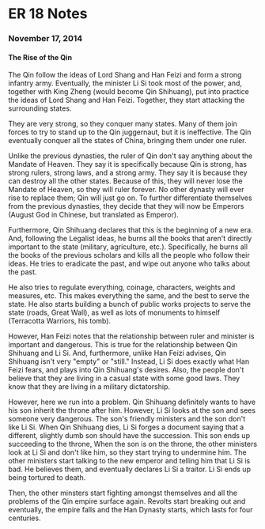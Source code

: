ER 18 Notes
===========

### November 17, 2014

#### The Rise of the Qin

The Qin follow the ideas of Lord Shang and Han Feizi and form a strong infantry army.
Eventually, the minister Li Si took most of the power, and, together with King Zheng (would become Qin Shihuang), put into practice the ideas of Lord Shang and Han Feizi.
Together, they start attacking the surrounding states.

They are very strong, so they conquer many states.
Many of them join forces to try to stand up to the Qin juggernaut, but it is ineffective.
The Qin eventually conquer all the states of China, bringing them under one ruler.

Unlike the previous dynasties, the ruler of Qin don't say anything about the Mandate of Heaven.
They say it is specifically because Qin is strong, has strong rulers, strong laws, and a strong army.
They say it is because they can destroy all the other states.
Because of this, they will never lose the Mandate of Heaven, so they will ruler forever.
No other dynasty will ever rise to replace them; Qin will just go on.
To further differentiate themselves from the previous dynasties, they decide that they will now be Emperors (August God in Chinese, but translated as Emperor).

Furthermore, Qin Shihuang declares that this is the beginning of a new era.
And, following the Legalist ideas, he burns all the books that aren't directly important to the state (military, agriculture, etc.).
Specifically, he burns all the books of the previous scholars and kills all the people who follow their ideas.
He tries to eradicate the past, and wipe out anyone who talks about the past.

He also tries to regulate everything, coinage, characters, weights and measures, etc.
This makes everything the same, and the best to serve the state.
He also starts building a bunch of public works projects to serve the state (roads, Great Wall), as well as lots of monuments to himself (Terracotta Warriors, his tomb).

However, Han Feizi notes that the relationship between ruler and minister is important and dangerous.
This is true for the relationship between Qin Shihuang and Li Si.
And, furthermore, unlike Han Feizi advises, Qin Shihuang isn't very "empty" or "still."
Instead, Li Si does exactly what Han Feizi fears, and plays into Qin Shihuang's desires.
Also, the people don't believe that they are living in a casual state with some good laws.
They know that they are living in a military dictatorship.

However, here we run into a problem.
Qin Shihuang definitely wants to have his son inherit the throne after him.
However, Li Si looks at the son and sees someone very dangerous.
The son's friendly ministers and the son don't like Li Si.
When Qin Shihuang dies, Li Si forges a document saying that a different, slightly dumb son should have the succession.
This son ends up succeeding to the throne,
When the son is on the throne, the other ministers look at Li Si and don't like him, so they start trying to undermine him.
The other ministers start talking to the new emperor and telling him that Li Si is bad.
He believes them, and eventually declares Li Si a traitor.
Li Si ends up being tortured to death.

Then, the other minsters start fighting amongst themselves and all the problems of the Qin empire surface again.
Revolts start breaking out and eventually, the empire falls and the Han Dynasty starts, which lasts for four centuries.
